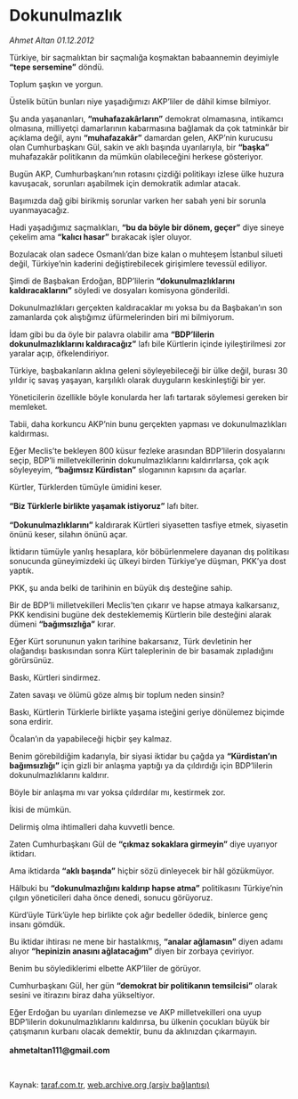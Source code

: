 # Dokunulmazlık

*Ahmet Altan 01.12.2012*

<div class="yazi"><p>Türkiye, bir saçmalıktan bir saçmalığa koşmaktan babaannemin deyimiyle <b>“tepe sersemine”</b> döndü.</p>
<p>Toplum şaşkın ve yorgun.</p>
<p>Üstelik bütün bunları niye yaşadığımızı AKP’liler de dâhil kimse bilmiyor.</p>
<p>Şu anda yaşananları, <b>“muhafazakârların”</b> demokrat olmamasına, intikamcı olmasına, milliyetçi damarlarının kabarmasına bağlamak da çok tatminkâr bir açıklama değil, aynı <b>“muhafazakâr”</b> damardan gelen, AKP’nin kurucusu olan Cumhurbaşkanı Gül, sakin ve aklı başında uyarılarıyla, bir <b>“başka”</b> muhafazakâr politikanın da mümkün olabileceğini herkese gösteriyor.</p>
<p>Bugün AKP, Cumhurbaşkanı’nın rotasını çizdiği politikayı izlese ülke huzura kavuşacak, sorunları aşabilmek için demokratik adımlar atacak.</p>
<p>Başımızda dağ gibi birikmiş sorunlar varken her sabah yeni bir sorunla uyanmayacağız.</p>
<p>Hadi yaşadığımız saçmalıkları, <b>“bu da böyle bir dönem, geçer”</b> diye sineye çekelim ama <b>“kalıcı hasar”</b> bırakacak işler oluyor.</p>
<p>Bozulacak olan sadece Osmanlı’dan bize kalan o muhteşem İstanbul silueti değil, Türkiye’nin kaderini değiştirebilecek girişimlere tevessül ediliyor.</p>
<p>Şimdi de Başbakan Erdoğan, BDP’lilerin <b>“dokunulmazlıklarını kaldıracaklarını”</b> söyledi ve dosyaları komisyona gönderildi.</p>
<p>Dokunulmazlıkları gerçekten kaldıracaklar mı yoksa bu da Başbakan’ın son zamanlarda çok alıştığımız üfürmelerinden biri mi bilmiyorum.</p>
<p>İdam gibi bu da öyle bir palavra olabilir ama <b>“BDP’lilerin dokunulmazlıklarını kaldıracağız”</b> lafı bile Kürtlerin içinde iyileştirilmesi zor yaralar açıp, öfkelendiriyor.</p>
<p>Türkiye, başbakanların aklına geleni söyleyebileceği bir ülke değil, burası 30 yıldır iç savaş yaşayan, karşılıklı olarak duyguların keskinleştiği bir yer.</p>
<p>Yöneticilerin özellikle böyle konularda her lafı tartarak söylemesi gereken bir memleket.</p>
<p>Tabii, daha korkuncu AKP’nin bunu gerçekten yapması ve dokunulmazlıkları kaldırması.</p>
<p>Eğer Meclis’te bekleyen 800 küsur fezleke arasından BDP’lilerin dosyalarını seçip, BDP’li milletvekillerinin dokunulmazlıklarını kaldırırlarsa, çok açık söyleyeyim, <b>“bağımsız Kürdistan”</b> sloganının kapısını da açarlar.</p>
<p>Kürtler, Türklerden tümüyle ümidini keser.<br/><br/><b>“Biz Türklerle birlikte yaşamak istiyoruz”</b> lafı biter.<br/><br/><b>“Dokunulmazlıklarını”</b> kaldırarak Kürtleri siyasetten tasfiye etmek, siyasetin önünü keser, silahın önünü açar.</p>
<p>İktidarın tümüyle yanlış hesaplara, kör böbürlenmelere dayanan dış politikası sonucunda güneyimizdeki üç ülkeyi birden Türkiye’ye düşman, PKK’ya dost yaptık.</p>
<p>PKK, şu anda belki de tarihinin en büyük dış desteğine sahip.</p>
<p>Bir de BDP’li milletvekilleri Meclis’ten çıkarır ve hapse atmaya kalkarsanız, PKK kendisini bugüne dek desteklememiş Kürtlerin bile desteğini alarak dümeni <b>“bağımsızlığa”</b> kırar.</p>
<p>Eğer Kürt sorununun yakın tarihine bakarsanız, Türk devletinin her olağandışı baskısından sonra Kürt taleplerinin de bir basamak zıpladığını görürsünüz.</p>
<p>Baskı, Kürtleri sindirmez.</p>
<p>Zaten savaşı ve ölümü göze almış bir toplum neden sinsin?</p>
<p>Baskı, Kürtlerin Türklerle birlikte yaşama isteğini geriye dönülemez biçimde sona erdirir.</p>
<p>Öcalan’ın da yapabileceği hiçbir şey kalmaz.</p>
<p>Benim görebildiğim kadarıyla, bir siyasi iktidar bu çağda ya <b>“Kürdistan’ın bağımsızlığı”</b> için gizli bir anlaşma yaptığı ya da çıldırdığı için BDP’lilerin dokunulmazlıklarını kaldırır.</p>
<p>Böyle bir anlaşma mı var yoksa çıldırdılar mı, kestirmek zor.</p>
<p>İkisi de mümkün.</p>
<p>Delirmiş olma ihtimalleri daha kuvvetli bence.</p>
<p>Zaten Cumhurbaşkanı Gül de <b>“çıkmaz sokaklara girmeyin”</b> diye uyarıyor iktidarı.</p>
<p>Ama iktidarda <b>“aklı başında”</b> hiçbir sözü dinleyecek bir hâl gözükmüyor.</p>
<p>Hâlbuki bu <b>“dokunulmazlığını kaldırıp hapse atma”</b> politikasını Türkiye’nin çılgın yöneticileri daha önce denedi, sonucu görüyoruz.</p>
<p>Kürd’üyle Türk’üyle hep birlikte çok ağır bedeller ödedik, binlerce genç insanı gömdük.</p>
<p>Bu iktidar ihtirası ne mene bir hastalıkmış, <b>“analar ağlamasın”</b> diyen adamı alıyor <b>“hepinizin anasını ağlatacağım”</b> diyen bir zorbaya çeviriyor.</p>
<p>Benim bu söylediklerimi elbette AKP’liler de görüyor. </p>
<p>Cumhurbaşkanı Gül, her gün <b>“demokrat bir politikanın temsilcisi”</b> olarak sesini ve itirazını biraz daha yükseltiyor.</p>
<p>Eğer Erdoğan bu uyarıları dinlemezse ve AKP milletvekilleri ona uyup BDP’lilerin dokunulmazlıklarını kaldırırsa, bu ülkenin çocukları büyük bir çatışmanın kurbanı olacak demektir, bunu da aklınızdan çıkarmayın.<br/><br/><b>ahmetaltan111@gmail.com</b></p>
<p> </p>
</div>

Kaynak: [taraf.com.tr](http://www.taraf.com.tr/ahmet-altan/makale-dokunulmazlik.htm), [web.archive.org (arşiv bağlantısı)](http://web.archive.org/web/20131107120959/http://www.taraf.com.tr/ahmet-altan/makale-dokunulmazlik.htm)
